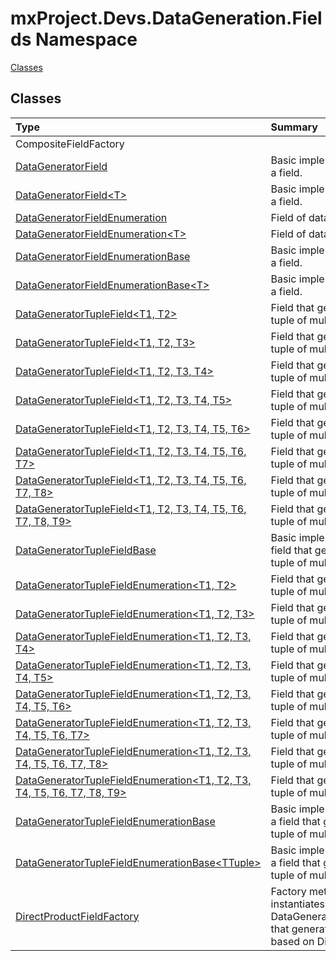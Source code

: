 ﻿

# mxProject.Devs.DataGeneration.Fields Namespace

[Classes](#Classes)&nbsp;&nbsp;

## Classes
|Type|Summary|
|:--|:--|
| CompositeFieldFactory |  |
| [DataGeneratorField](../mxProject.Devs.DataGeneration.Fields/DataGeneratorField.md) | Basic implementation of a field. |
| [DataGeneratorField&lt;T&gt;](../mxProject.Devs.DataGeneration.Fields/DataGeneratorField`1.md) | Basic implementation of a field. |
| [DataGeneratorFieldEnumeration](../mxProject.Devs.DataGeneration.Fields/DataGeneratorFieldEnumeration.md) | Field of data generator. |
| [DataGeneratorFieldEnumeration&lt;T&gt;](../mxProject.Devs.DataGeneration.Fields/DataGeneratorFieldEnumeration`1.md) | Field of data generator. |
| [DataGeneratorFieldEnumerationBase](../mxProject.Devs.DataGeneration.Fields/DataGeneratorFieldEnumerationBase.md) | Basic implementation of a field. |
| [DataGeneratorFieldEnumerationBase&lt;T&gt;](../mxProject.Devs.DataGeneration.Fields/DataGeneratorFieldEnumerationBase`1.md) | Basic implementation of a field. |
| [DataGeneratorTupleField&lt;T1, T2&gt;](../mxProject.Devs.DataGeneration.Fields/DataGeneratorTupleField`2.md) | Field that generates a tuple of multiple values. |
| [DataGeneratorTupleField&lt;T1, T2, T3&gt;](../mxProject.Devs.DataGeneration.Fields/DataGeneratorTupleField`3.md) | Field that generates a tuple of multiple values. |
| [DataGeneratorTupleField&lt;T1, T2, T3, T4&gt;](../mxProject.Devs.DataGeneration.Fields/DataGeneratorTupleField`4.md) | Field that generates a tuple of multiple values. |
| [DataGeneratorTupleField&lt;T1, T2, T3, T4, T5&gt;](../mxProject.Devs.DataGeneration.Fields/DataGeneratorTupleField`5.md) | Field that generates a tuple of multiple values. |
| [DataGeneratorTupleField&lt;T1, T2, T3, T4, T5, T6&gt;](../mxProject.Devs.DataGeneration.Fields/DataGeneratorTupleField`6.md) | Field that generates a tuple of multiple values. |
| [DataGeneratorTupleField&lt;T1, T2, T3, T4, T5, T6, T7&gt;](../mxProject.Devs.DataGeneration.Fields/DataGeneratorTupleField`7.md) | Field that generates a tuple of multiple values. |
| [DataGeneratorTupleField&lt;T1, T2, T3, T4, T5, T6, T7, T8&gt;](../mxProject.Devs.DataGeneration.Fields/DataGeneratorTupleField`8.md) | Field that generates a tuple of multiple values. |
| [DataGeneratorTupleField&lt;T1, T2, T3, T4, T5, T6, T7, T8, T9&gt;](../mxProject.Devs.DataGeneration.Fields/DataGeneratorTupleField`9.md) | Field that generates a tuple of multiple values. |
| [DataGeneratorTupleFieldBase](../mxProject.Devs.DataGeneration.Fields/DataGeneratorTupleFieldBase.md) | Basic implement of a field that generates a tuple of multiple values. |
| [DataGeneratorTupleFieldEnumeration&lt;T1, T2&gt;](../mxProject.Devs.DataGeneration.Fields/DataGeneratorTupleFieldEnumeration`2.md) | Field that generates a tuple of multiple values. |
| [DataGeneratorTupleFieldEnumeration&lt;T1, T2, T3&gt;](../mxProject.Devs.DataGeneration.Fields/DataGeneratorTupleFieldEnumeration`3.md) | Field that generates a tuple of multiple values. |
| [DataGeneratorTupleFieldEnumeration&lt;T1, T2, T3, T4&gt;](../mxProject.Devs.DataGeneration.Fields/DataGeneratorTupleFieldEnumeration`4.md) | Field that generates a tuple of multiple values. |
| [DataGeneratorTupleFieldEnumeration&lt;T1, T2, T3, T4, T5&gt;](../mxProject.Devs.DataGeneration.Fields/DataGeneratorTupleFieldEnumeration`5.md) | Field that generates a tuple of multiple values. |
| [DataGeneratorTupleFieldEnumeration&lt;T1, T2, T3, T4, T5, T6&gt;](../mxProject.Devs.DataGeneration.Fields/DataGeneratorTupleFieldEnumeration`6.md) | Field that generates a tuple of multiple values. |
| [DataGeneratorTupleFieldEnumeration&lt;T1, T2, T3, T4, T5, T6, T7&gt;](../mxProject.Devs.DataGeneration.Fields/DataGeneratorTupleFieldEnumeration`7.md) | Field that generates a tuple of multiple values. |
| [DataGeneratorTupleFieldEnumeration&lt;T1, T2, T3, T4, T5, T6, T7, T8&gt;](../mxProject.Devs.DataGeneration.Fields/DataGeneratorTupleFieldEnumeration`8.md) | Field that generates a tuple of multiple values. |
| [DataGeneratorTupleFieldEnumeration&lt;T1, T2, T3, T4, T5, T6, T7, T8, T9&gt;](../mxProject.Devs.DataGeneration.Fields/DataGeneratorTupleFieldEnumeration`9.md) | Field that generates a tuple of multiple values. |
| [DataGeneratorTupleFieldEnumerationBase](../mxProject.Devs.DataGeneration.Fields/DataGeneratorTupleFieldEnumerationBase.md) | Basic implementation of a field that generates a tuple of multiple values. |
| [DataGeneratorTupleFieldEnumerationBase&lt;TTuple&gt;](../mxProject.Devs.DataGeneration.Fields/DataGeneratorTupleFieldEnumerationBase`1.md) | Basic implementation of a field that generates a tuple of multiple values. |
| [DirectProductFieldFactory](../mxProject.Devs.DataGeneration.Fields/DirectProductFieldFactory.md) | Factory methods that instantiates a DataGeneratorTupleField that generates values based on DirectProduct. |





